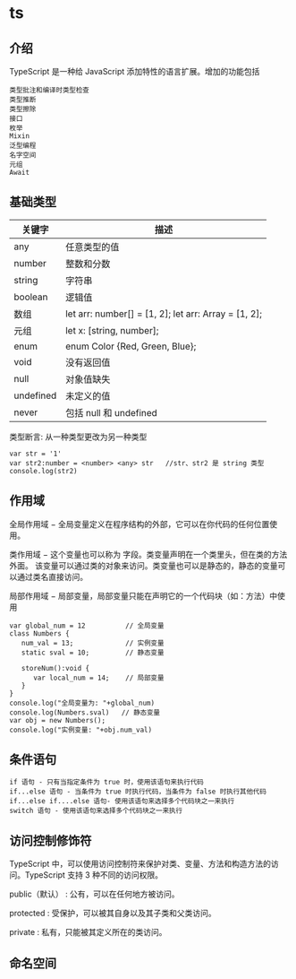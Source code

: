 # ts

## 介绍
TypeScript 是一种给 JavaScript 添加特性的语言扩展。增加的功能包括

```
类型批注和编译时类型检查
类型推断
类型擦除
接口
枚举
Mixin
泛型编程
名字空间
元组
Await
```



##  基础类型

|关键字|描述|
|---|---|
|any|任意类型的值|
|number|整数和分数|
|string|字符串|
|boolean|逻辑值|
|数组|let arr: number[] = [1, 2]; let arr: Array<number> = [1, 2];|
|元组|let x: [string, number];|
|enum|enum Color {Red, Green, Blue};|
|void|没有返回值|
|null|对象值缺失|
|undefined|未定义的值|
|never|包括 null 和 undefined|


类型断言: 从一种类型更改为另一种类型

```
var str = '1' 
var str2:number = <number> <any> str   //str、str2 是 string 类型
console.log(str2)
```


## 作用域

全局作用域 − 全局变量定义在程序结构的外部，它可以在你代码的任何位置使用。

类作用域 − 这个变量也可以称为 字段。类变量声明在一个类里头，但在类的方法外面。 该变量可以通过类的对象来访问。类变量也可以是静态的，静态的变量可以通过类名直接访问。

局部作用域 − 局部变量，局部变量只能在声明它的一个代码块（如：方法）中使用


```
var global_num = 12          // 全局变量
class Numbers { 
   num_val = 13;             // 实例变量
   static sval = 10;         // 静态变量
   
   storeNum():void { 
      var local_num = 14;    // 局部变量
   } 
} 
console.log("全局变量为: "+global_num)  
console.log(Numbers.sval)   // 静态变量
var obj = new Numbers(); 
console.log("实例变量: "+obj.num_val)
```



## 条件语句

```
if 语句 - 只有当指定条件为 true 时，使用该语句来执行代码
if...else 语句 - 当条件为 true 时执行代码，当条件为 false 时执行其他代码
if...else if....else 语句- 使用该语句来选择多个代码块之一来执行
switch 语句 - 使用该语句来选择多个代码块之一来执行
```



## 访问控制修饰符

TypeScript 中，可以使用访问控制符来保护对类、变量、方法和构造方法的访问。TypeScript 支持 3 种不同的访问权限。

public（默认） : 公有，可以在任何地方被访问。

protected : 受保护，可以被其自身以及其子类和父类访问。

private : 私有，只能被其定义所在的类访问。


## 命名空间
